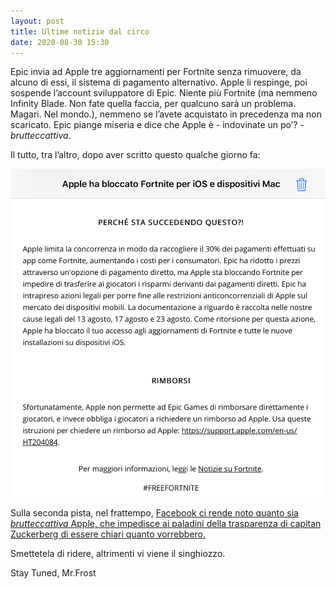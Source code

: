 ```yaml
---
layout: post
title: Ultime notizie dal circo
date: 2020-08-30 15:30
---
```


Epic invia ad Apple tre aggiornamenti per Fortnite senza rimuovere, da alcuno di essi, il sistema di pagamento alternativo. Apple li respinge, poi sospende l’account sviluppatore di Epic. Niente più Fortnite (ma nemmeno Infinity Blade. Non fate quella faccia, per qualcuno sarà un problema. Magari. Nel mondo.), nemmeno se l’avete acquistato in precedenza ma non scaricato.
Epic piange miseria e dice che Apple è - indovinate un po’? - *brutteccattiva*.

Il tutto, tra l’altro, dopo aver scritto questo qualche giorno fa:

![È una mail vera, giuro](Mail_Fortnite.jpeg)

Sulla seconda pista, nel frattempo, [Facebook ci rende noto quanto sia *brutteccattiva* Apple, che impedisce ai paladini della trasparenza di capitan Zuckerberg di essere chiari quanto vorrebbero.](https://www.inputmag.com/tech/facebook-says-apple-nixed-explanation-of-app-store-fees-to-users)

Smettetela di ridere, altrimenti vi viene il singhiozzo.

Stay Tuned, Mr.Frost
